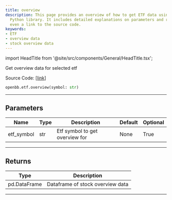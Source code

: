 ```yaml
---
title: overview
description: This page provides an overview of how to get ETF data using OpenBB's
  Python library. It includes detailed explanations on parameters and returns, and
  even a link to the source code.
keywords:
- ETF
- overview data
- stock overview data
---
```


import HeadTitle from '@site/src/components/General/HeadTitle.tsx';

<HeadTitle title="etf.overview - Reference | OpenBB SDK Docs" />

Get overview data for selected etf

Source Code: [[link](https://github.com/OpenBB-finance/OpenBB/tree/main/openbb_terminal/etf/stockanalysis_model.py#L48)]

```python
openbb.etf.overview(symbol: str)
```

---

## Parameters

| Name | Type | Description | Default | Optional |
| ---- | ---- | ----------- | ------- | -------- |
| etf_symbol | str | Etf symbol to get overview for | None | True |


---

## Returns

| Type | Description |
| ---- | ----------- |
| pd.DataFrame | Dataframe of stock overview data |
---
